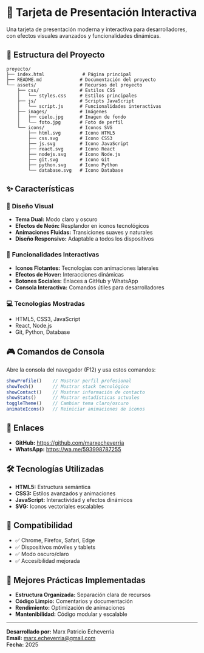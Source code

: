 # 🎨 Tarjeta de Presentación Interactiva

Una tarjeta de presentación moderna y interactiva para desarrolladores, con efectos visuales avanzados y funcionalidades dinámicas.

## 📁 Estructura del Proyecto

```
proyecto/
├── index.html              # Página principal
├── README.md              # Documentación del proyecto
└── assets/                # Recursos del proyecto
    ├── css/               # Estilos CSS
    │   └── styles.css     # Estilos principales
    ├── js/                # Scripts JavaScript
    │   └── script.js      # Funcionalidades interactivas
    ├── images/            # Imágenes
    │   ├── cielo.jpg      # Imagen de fondo
    │   └── foto.jpg       # Foto de perfil
    └── icons/             # Iconos SVG
        ├── html.svg       # Icono HTML5
        ├── css.svg        # Icono CSS3
        ├── js.svg         # Icono JavaScript
        ├── react.svg      # Icono React
        ├── nodejs.svg     # Icono Node.js
        ├── git.svg        # Icono Git
        ├── python.svg     # Icono Python
        └── database.svg   # Icono Database
```

## ✨ Características

### 🎨 **Diseño Visual**
- **Tema Dual:** Modo claro y oscuro
- **Efectos de Neón:** Resplandor en iconos tecnológicos
- **Animaciones Fluidas:** Transiciones suaves y naturales
- **Diseño Responsivo:** Adaptable a todos los dispositivos

### 🚀 **Funcionalidades Interactivas**
- **Iconos Flotantes:** Tecnologías con animaciones laterales
- **Efectos de Hover:** Interacciones dinámicas
- **Botones Sociales:** Enlaces a GitHub y WhatsApp
- **Consola Interactiva:** Comandos útiles para desarrolladores

### 💻 **Tecnologías Mostradas**
- HTML5, CSS3, JavaScript
- React, Node.js
- Git, Python, Database

## 🎮 **Comandos de Consola**

Abre la consola del navegador (F12) y usa estos comandos:

```javascript
showProfile()    // Mostrar perfil profesional
showTech()       // Mostrar stack tecnológico
showContact()    // Mostrar información de contacto
showStats()      // Mostrar estadísticas actuales
toggleTheme()    // Cambiar tema claro/oscuro
animateIcons()   // Reiniciar animaciones de iconos
```

## 🔗 **Enlaces**

- **GitHub:** https://github.com/marxecheverria
- **WhatsApp:** https://wa.me/593998787255

## 🛠️ **Tecnologías Utilizadas**

- **HTML5:** Estructura semántica
- **CSS3:** Estilos avanzados y animaciones
- **JavaScript:** Interactividad y efectos dinámicos
- **SVG:** Iconos vectoriales escalables

## 📱 **Compatibilidad**

- ✅ Chrome, Firefox, Safari, Edge
- ✅ Dispositivos móviles y tablets
- ✅ Modo oscuro/claro
- ✅ Accesibilidad mejorada

## 🎯 **Mejores Prácticas Implementadas**

- **Estructura Organizada:** Separación clara de recursos
- **Código Limpio:** Comentarios y documentación
- **Rendimiento:** Optimización de animaciones
- **Mantenibilidad:** Código modular y escalable

---

**Desarrollado por:** Marx Patricio Echeverria  
**Email:** marx.echeverria@gmail.com  
**Fecha:** 2025
